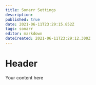 ```yaml
---
title: Sonarr Settings
description: 
published: true
date: 2021-06-11T23:29:15.852Z
tags: sonarr
editor: markdown
dateCreated: 2021-06-11T23:29:12.300Z
---
```


# Header
Your content here